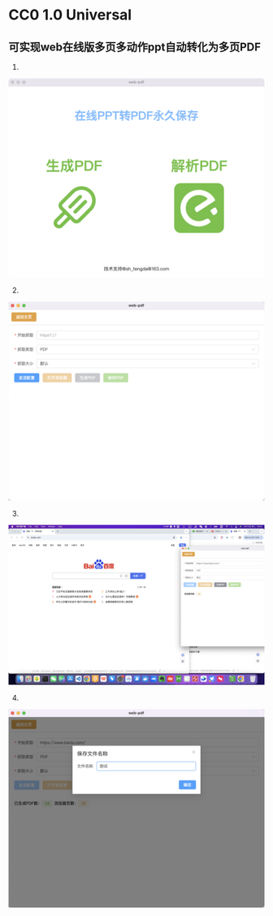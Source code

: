 CC0 1.0 Universal
==================

可实现web在线版多页多动作ppt自动转化为多页PDF
---------------------



1. 
![启动服务](./introduce/1.jpg)

2. 
![开始转化](./introduce/2.jpg)

3. 
![转化中](./introduce/3.jpg)

4. 
![保存PDF](./introduce/4.jpg)
